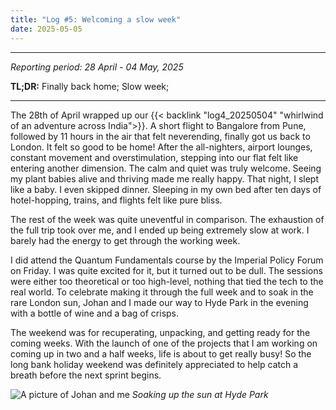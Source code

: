 ```yaml
---
title: "Log #5: Welcoming a slow week"
date: 2025-05-05
---
```


---
_Reporting period: 28 April - 04 May, 2025_

**TL;DR:** Finally back home; Slow week; 

---

<!-- more -->

The 28th of April wrapped up our {{< backlink "log4_20250504" "whirlwind of an adventure across India">}}. A short flight to Bangalore from Pune, followed by 11 hours in the air that felt neverending, finally got us back to London. It felt so good to be home! After the all-nighters, airport lounges, constant movement and overstimulation, stepping into our flat felt like entering another dimension. The calm and quiet was truly welcome. Seeing my plant babies alive and thriving made me really happy. That night,  I slept like a baby. I even skipped dinner. Sleeping in my own bed after ten days of hotel-hopping, trains, and flights felt like pure bliss.

The rest of the week was quite uneventful in comparison. The exhaustion of the full trip took over me, and I ended up being extremely slow at work. I barely had the energy to get through the working week.

I did attend the Quantum Fundamentals course by the Imperial Policy Forum on Friday. I was quite excited for it, but it turned out to be dull. The sessions were either too theoretical or too high-level, nothing that tied the tech to the real world. To celebrate making it through the full week and to soak in the rare London sun, Johan and I made our way to Hyde Park in the evening with a bottle of wine and a bag of crisps.

The weekend was for recuperating, unpacking, and getting ready for the coming weeks. With the launch of one of the projects that I am working on coming up in two and a half weeks, life is about to get really busy! So the long bank holiday weekend was definitely appreciated to help catch a breath before the next sprint begins.

![A picture of Johan and me](/images/notes/log5_20250505/hyde_park.JPG)
*Soaking up the sun at Hyde Park*